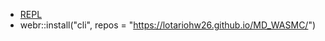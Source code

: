 


- [REPL](https://webr.r-wasm.org/latest/)
- webr::install("cli", repos = "https://lotariohw26.github.io/MD_WASMC/")
